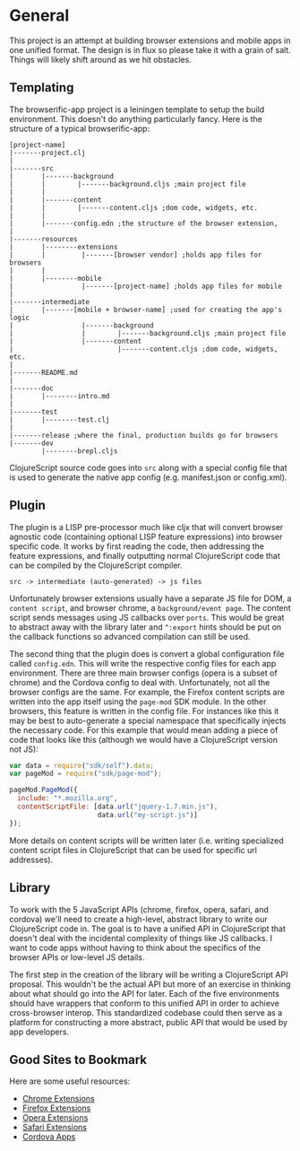 # General

This project is an attempt at building browser extensions and mobile
apps in one unified format. The design is in flux so please take it with a grain
of salt. Things will likely shift around as we hit obstacles. 

## Templating

The browserific-app project is a leiningen template to setup the build
environment. This doesn't do anything particularly fancy. Here is the
structure of a typical browserific-app:

```
[project-name]
|-------project.clj
|
|-------src
|       |-------background
|       |        |-------background.cljs ;main project file
|       |
|       |-------content
|       |        |-------content.cljs ;dom code, widgets, etc.
|       |
|       |-------config.edn ;the structure of the browser extension,
|
|-------resources
|       |--------extensions
|       |         |-------[browser vendor] ;holds app files for browsers
|       |
|       |--------mobile
|                 |-------[project-name] ;holds app files for mobile
|
|-------intermediate
|       |-------[mobile + browser-name] ;used for creating the app's logic
|                 |-------background
|                 |        |-------background.cljs ;main project file
|                 |-------content
|                          |-------content.cljs ;dom code, widgets, etc.
|
|-------README.md
|
|-------doc
|       |--------intro.md
|
|-------test
|       |--------test.clj
|
|-------release ;where the final, production builds go for browsers
|-------dev
        |--------brepl.cljs
```

ClojureScript source code goes into `src` along with a special config
file that is used to generate the native app config (e.g. manifest.json or
config.xml).

## Plugin

The plugin is a LISP pre-processor much like cljx that will convert browser
agnostic code (containing optional LISP feature expressions) into browser
specific code. It works by first reading the code, then addressing the feature
expressions, and finally outputting normal ClojureScript code that can be
compiled by the ClojureScript compiler. 

`src -> intermediate (auto-generated) -> js files`

Unfortunately browser extensions usually have a separate JS file for DOM,
a `content script`, and browser chrome, a `background/event page`. The 
content script sends messages using JS callbacks over `ports`. This would be 
great to abstract away with the library later and `^:export` hints should be 
put on the callback functions so advanced compilation can still be used.

The second thing that the plugin does is convert a global configuration file
called `config.edn`. This will write the respective config files for each app
environment. There are three main browser configs (opera is a subset of chrome) and
the Cordova config to deal with. Unfortunately, not all the browser configs are
the same. For example, the Firefox content scripts are written into the app
itself using the `page-mod` SDK module. In the other browsers, this feature is
written in the config file. For instances like this it may be best to
auto-generate a special namespace that specifically injects the necessary
code. For this example that would mean adding a piece of code that looks like
this (although we would have a ClojureScript version not JS):

```js
var data = require("sdk/self").data;
var pageMod = require("sdk/page-mod");

pageMod.PageMod({
  include: "*.mozilla.org",
  contentScriptFile: [data.url("jquery-1.7.min.js"),
                      data.url("my-script.js")]
});
```

More details on content scripts will be written later (i.e. writing specialized
content script files in ClojureScript that can be used for specific url addresses).

## Library
To work with the 5 JavaScript APIs (chrome, firefox, opera, safari, and cordova)
we'll need to create a high-level, abstract library to write our ClojureScript 
code in. The goal is to have a unified API in ClojureScript that doesn't deal 
with the incidental complexity of things like JS callbacks. I want to code apps
without having to think about the specifics of the browser APIs or low-level JS
details. 

The first step in the creation of the library will be writing a ClojureScript
API proposal. This wouldn't be the actual API but more of an exercise in
thinking about what should go into the API for later. Each of the five
environments should have wrappers that conform to this unified API in order to
achieve cross-browser interop. This standardized codebase could then serve as a
platform for constructing a more abstract, public API that would be used by app
developers.


## Good Sites to Bookmark
Here are some useful resources:

* [Chrome Extensions](https://developer.chrome.com/extensions/api_index)
* [Firefox Extensions](https://developer.mozilla.org/en-US/Add-ons)
* [Opera Extensions](http://dev.opera.com/extension-docs/)
* [Safari Extensions](https://developer.apple.com/library/safari/documentation/UserExperience/Reference/SafariExtensionsReference/_index.html#//apple_ref/doc/uid/TP40009800)
* [Cordova Apps](http://cordova.apache.org/docs/en/3.4.0/)
